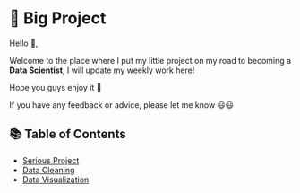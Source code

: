 # 💪 Big Project

Hello 👋, 

Welcome to the place where I put my little project on my road to becoming a **Data Scientist**, I will update my weekly work here!

Hope you guys enjoy it 🙏

If you have any feedback or advice, please let me know 😃😃

## 📚 Table of Contents

- [Serious Project](https://github.com/hieucabo/Selfstudy-Project/tree/main/Serious%20Projects)
- [Data Cleaning](https://github.com/hieucabo/Selfstudy-Project/tree/main/Data%20Cleaning)
- [Data Visualization](https://github.com/hieucabo/Selfstudy-Project/tree/main/Data%20Visualization)
